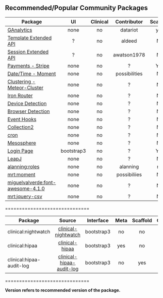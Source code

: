 ## Recommended/Popular Community Packages 

| Package       | UI | Clinical  | Contributor | Scaffold | Version  |
| ------------- |:----------------:| :----------------: |  :----------------: | :----------------: | -------------:|
| [GAnalytics](https://github.com/datariot/meteor-ganalytics) | none | no |  datariot | yes | ? |
| [Template Extended API](https://github.com/aldeed/meteor-template-extension)  | ? | no |  aldeed | No | ? |
| [Session Extended API](https://github.com/awatson1978/session-extended-api)  | ? | no |  awatson1978 | No | ? |
| [Payments - Stripe](https://atmosphere.meteor.com/package/stripe) | none | no |  ? | Yes | ? |
| [Date/Time - Moment](https://github.com/possibilities/meteor-moment)  | none | no |  possibilities | No | ? |  
| [Clustering - Meteor-Cluster](https://github.com/arunoda/meteor-cluster)  | none | no |  ? | No | ? |  
| [Iron Router](https://github.com/EventedMind/meteor-iron-router)  | none | no |  ? | No |  ? |
| [Device Detection](https://atmosphere.meteor.com/package/device-detection)  | none | no |  ? | No | ? |    
| [Browser Detection](https://atmosphere.meteor.com/package/browser-detection ) | none | no |  ? | No | ? |  
| [Event Hooks](https://atmosphere.meteor.com/package/event-hooks)  | none | no |  ? | No | ? |  
| [Collection2](https://atmosphere.meteor.com/package/collection2)  | none | no |  ? | No | ? |  
| [cron](https://atmosphere.meteor.com/package/cron)  | none | no |  ? | No | ? |    
| [Mesosphere](https://atmosphere.meteor.com/package/Mesosphere)  | none | no |  ? | No | ? |  
| [Login Page](https://atmosphere.meteor.com/package/accounts-entry)  | bootstrap3 | no |  ? | Yes | ? |     
| [LeapJ](https://github.com/kevohagan/meteor-leapmotion) | none | no |  ? | No | ? |  
| [alanning:roles]() | none | no |  alanning | no | ? |  
| [mrt:moment]() | none | no |  possibiliies | No | ? |  
| [miguelvalverde:font-awesome-4.1.0]() | none | no |  ? | No | ? |  
| [mrt:jquery-csv]() | none | no |  ? | No | ? |  

==============================

| Package       | Source   | Interface | Meta | Scaffold | Component | Version  |
| ------------- |:------------:| :-----------: |  :-------: | :--------: | :--------: | -------------:|
| clinical:nightwatch | [clinical-nightwatch](https://github.com/awatson1978/clinical-nightwatch) |  bootstrap3 | no | no | no | 1.4.0 |
| clinical:hipaa | [clinical-hipaa](https://github.com/awatson1978/clinical-hipaa) |  bootstrap3 | yes | no |  no | --- |
| clinical:hipaa-audit-log | [clinical-hipaa-audit-log](https://github.com/awatson1978/clinical-hipaa-audit-log) |  bootstrap3 | no | yes | no | 1.0.1 |

==============================

**Version refers to recommended version of the package.** 

